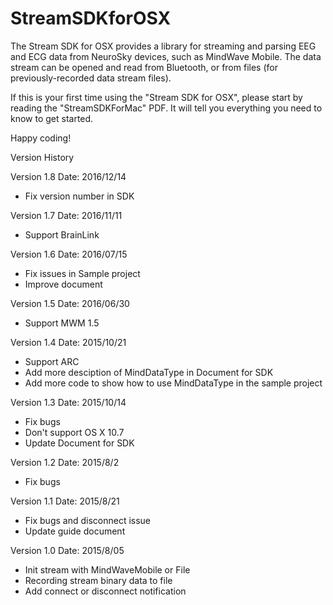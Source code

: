 # StreamSDKforOSX
The Stream SDK for OSX provides a library for streaming and parsing EEG 
and ECG data from NeuroSky devices, such as MindWave Mobile. The data 
stream can be opened and read from Bluetooth, or from files (for 
previously-recorded data stream files).

If this is your first time using the "Stream SDK for OSX", please start by 
reading the "StreamSDKForMac" PDF.  It will tell you everything you need to 
know to get started.

Happy coding!

Version History

Version 1.8 Date: 2016/12/14
- Fix version number in SDK

Version 1.7 Date: 2016/11/11
- Support BrainLink

Version 1.6 Date: 2016/07/15
- Fix issues in Sample project
- Improve document

Version 1.5 Date: 2016/06/30
- Support MWM 1.5

Version 1.4 Date: 2015/10/21
- Support ARC
- Add more desciption of MindDataType in Document for SDK
- Add more code to show how to use MindDataType in the sample project

Version 1.3 Date: 2015/10/14
- Fix bugs
- Don't support OS X 10.7
- Update Document for SDK

Version 1.2 Date: 2015/8/2
- Fix bugs 

Version 1.1 Date: 2015/8/21
- Fix bugs and disconnect issue
- Update guide document 

Version 1.0 Date: 2015/8/05
- Init stream with MindWaveMobile or File
- Recording stream binary data to file
- Add connect or disconnect notification
